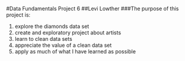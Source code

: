 #Data Fundamentals Project 6
##Levi Lowther
###The purpose of this project is:
1. explore the diamonds data set
1. create and exploratory project about artists
1. learn to clean data sets
1. appreciate the value of a clean data set
1. apply as much of what I have learned as possible 